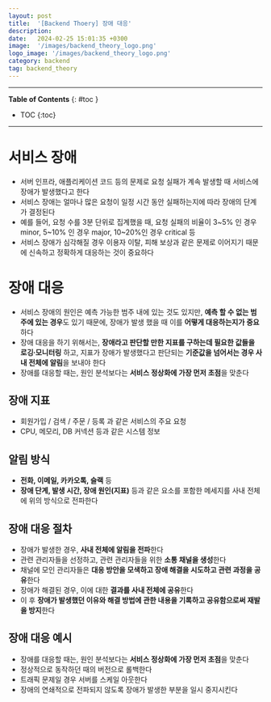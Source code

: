 ```yaml
---
layout: post
title:  '[Backend Thoery] 장애 대응'
description: 
date:   2024-02-25 15:01:35 +0300
image:  '/images/backend_theory_logo.png'
logo_image: '/images/backend_theory_logo.png'
category: backend
tag: backend_theory
---
```


---
**Table of Contents**
{: #toc }
*  TOC
{:toc}

---


# 서비스 장애

- 서버 인프라, 애플리케이션 코드 등의 문제로 요청 실패가 계속 발생할 때 서비스에 장애가 발생했다고 한다
- 서비스 장애는 얼마나 많은 요청이 일정 시간 동안 실패하는지에 따라 장애의 단계가 결정된다
- 예를 들어, 요청 수를 3분 단위로 집계했을 때, 요청 실패의 비율이 3~5% 인 경우 minor, 5~10% 인 경우 major, 10~20%인 경우 critical 등
- 서비스 장애가 심각해질 경우 이용자 이탈, 피해 보상과 같은 문제로 이어지기 때문에 신속하고 정확하게 대응하는 것이 중요하다

# 장애 대응

- 서비스 장애의 원인은 예측 가능한 범주 내에 있는 것도 있지만, **예측 할 수 없는 범주에 있는 경우**도 있기 때문에, 장애가 발생 했을 때 이를 **어떻게 대응하는지가 중요**하다
- 장애 대응을 하기 위해서는, **장애라고 판단할 만한 지표를 구하는데 필요한 값들을 로깅∙모니터링** 하고, 지표가 장애가 발생했다고 판단되는 **기준값을 넘어서는 경우 사내 전체에 알림**을 보내야 한다
- 장애를 대응할 때는, 원인 분석보다는 **서비스 정상화에 가장 먼저 초점**을 맞춘다

## 장애 지표

- 회원가입 / 검색 / 주문 / 등록 과 같은 서비스의 주요 요청
- CPU, 메모리, DB 커넥션 등과 같은 시스템 정보

## 알림 방식

- **전화, 이메일, 카카오톡, 슬랙** 등
- **장애 단계, 발생 시간, 장애 원인(지표)** 등과 같은 요소를 포함한 메세지를 사내 전체에 위의 방식으로 전파한다

## 장애 대응 절차

- 장애가 발생한 경우, **사내 전체에 알림을 전파**한다
- 관련 관리자들을 선정하고, 관련 관리자들을 위한 **소통 채널을 생성**한다
- 채널에 모인 관리자들은 **대응 방안을 모색하고 장애 해결을 시도하고 관련 과정을 공유**한다
- 장애가 해결된 경우, 이에 대한 **결과를 사내 전체에 공유**한다
- 이 후 **장애가 발생했던 이유와 해결 방법에 관한 내용을 기록하고 공유함으로써 재발을 방지**한다

## 장애 대응 예시

- 장애를 대응할 때는, 원인 분석보다는 **서비스 정상화에 가장 먼저 초점**을 맞춘다
- 정상적으로 동작하던 때의 버전으로 롤백한다
- 트래픽 문제일 경우 서버를 스케일 아웃한다
- 장애의 연쇄적으로 전파되지 않도록 장애가 발생한 부분을 일시 중지시킨다
